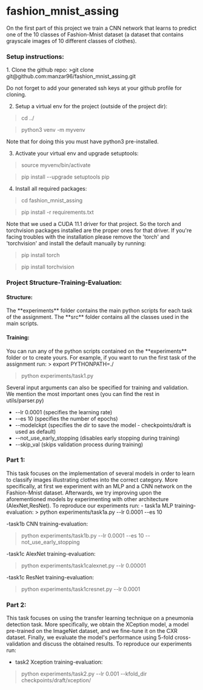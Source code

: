 # fashion_mnist_assing

On the first part of this project we train a CNN network that learns to 
predict one of the 10 classes of Fashion-Mnist dataset (a dataset 
that contains grayscale images of 10 different classes of clothes).

<h3>Setup instructions:</h3>
1. Clone the github repo: 
>git clone git@github.com:manzar96/fashion_mnist_assing.git

Do not forget to add your generated ssh keys at your github profile for 
cloning. 

2. Setup a virtual env for the project (outside of the project dir):
> cd ../

> python3 venv -m myvenv

Note that for doing this you must have python3 pre-installed.

3. Activate your virtual env and upgrade setuptools:
> source myvenv/bin/activate

> pip install --upgrade setuptools pip

4. Install all required packages:
> cd fashion_mnist_assing

> pip install -r requirements.txt

Note that we used a CUDA 11.1 driver  for that project. So the torch and 
torchvision packages installed are the proper ones for that driver. If you're 
facing troubles with the installation please remove the 'torch' and 'torchvision'
and install the default manually by running:
> pip install torch

> pip install torchvision

<h3>Project Structure-Training-Evaluation:</h3>
<h4>Structure:</h4>
The **experiments** folder contains the main python scripts for each task of 
the assignment.
The **src** folder contains all the classes used in the main scripts.  
<h4>Training:</h4>
You can run any of the python scripts contained on the **experiments** 
folder or to create yours. For example, if you want to run the first task 
of the assignment run:
> export PYTHONPATH=./

> python experiments/task1.py

Several input arguments can also be specified for training and validation.
We mention the most important ones (you can find the rest in utils/parser.py)

- --lr 0.0001 (specifies the learning rate)
- --es 10 (specifies the number of epochs)
- --modelckpt (specifies the dir to save the model - checkpoints/draft is 
  used as default)
- --not_use_early_stopping (disables early stopping during training)
- --skip_val (skips validation process during training)

<h3>Part 1:</h3>
This task focuses on the implementation of several models in order to learn to 
classify images illustrating clothes into the correct category.  More 
specifically, at first we experiment with an MLP and a CNN network on the 
Fashion-Mnist dataset. Afterwards, we try improving upon the aforementioned 
models by experimenting with other architecture (AlexNet,ResNet).
To reproduce our experiments run:
- task1a MLP training-evaluation:
> python experiments/task1a.py --lr 0.0001 --es 10

-task1b CNN training-evaluation:
>python experiments/task1b.py --lr 0.0001 --es 10 --not_use_early_stopping

-task1c AlexNet training-evaluation:
>python experiments/task1calexnet.py --lr 0.00001 

-task1c ResNet training-evaluation:
>python experiments/task1cresnet.py --lr 0.0001 

<h3>Part 2:</h3>
This task focuses on using the transfer learning technique on a 
pneumonia detection task. More specifically, we obtain the XCeption model,
a model pre-trained on the ImageNet dataset, and we fine-tune it on the
CXR dataset. Finally, we evaluate the model's performance using
5-fold cross-validation and discuss the obtained results.
To reproduce our experiments run:

- task2 Xception training-evaluation:
> python experiments/task2.py --lr 0.001 --kfold_dir checkpoints/draft/xception/


